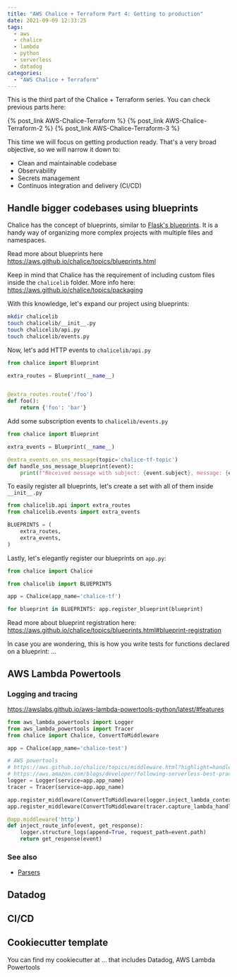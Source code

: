 ```yaml
---
title: "AWS Chalice + Terraform Part 4: Getting to production"
date: 2021-09-09 12:33:25
tags:
  - aws
  - chalice
  - lambda
  - python
  - serverless
  - datadog
categories:
  - "AWS Chalice + Terraform"
---
```


This is the third part of the Chalice + Terraform series. You can check previous parts here:

{% post_link AWS-Chalice-Terraform %}
{% post_link AWS-Chalice-Terraform-2 %}
{% post_link AWS-Chalice-Terraform-3 %}

This time we will focus on getting production ready. That's a very broad objective, so we will narrow it down to:
- Clean and maintainable codebase
- Observability
- Secrets management
- Continuos integration and delivery (CI/CD)

## Handle bigger codebases using blueprints

Chalice has the concept of blueprints, similar to [Flask's blueprints](https://exploreflask.com/en/latest/blueprints.html). It is a handy way of organizing more complex projects with multiple files and namespaces.

Read more about blueprints here https://aws.github.io/chalice/topics/blueprints.html

Keep in mind that Chalice has the requirement of including custom files inside the `chalicelib` folder. More info here: https://aws.github.io/chalice/topics/packaging

With this knowledge, let's expand our project using blueprints:

```sh
mkdir chalicelib
touch chalicelib/__init__.py
touch chalicelib/api.py
touch chalicelib/events.py
```

Now, let's add HTTP events to `chalicelib/api.py`

```python
from chalice import Blueprint

extra_routes = Blueprint(__name__)


@extra_routes.route('/foo')
def foo():
    return {'foo': 'bar'}
```

Add some subscription events to `chalicelib/events.py`

```python
from chalice import Blueprint

extra_events = Blueprint(__name__)

@extra_events.on_sns_message(topic='chalice-tf-topic')
def handle_sns_message_blueprint(event):
    print(f"Received message with subject: {event.subject}, message: {event.message} from blueprint")
```

To easily register all blueprints, let's create a set with all of them inside `__init__.py`

```python
from chalicelib.api import extra_routes
from chalicelib.events import extra_events

BLUEPRINTS = (
    extra_routes,
    extra_events,
)
```

Lastly, let's elegantly register our blueprints on `app.py`:

```python
from chalice import Chalice

from chalicelib import BLUEPRINTS

app = Chalice(app_name='chalice-tf')

for blueprint in BLUEPRINTS: app.register_blueprint(blueprint)
```

Read more about blueprint registration here: https://aws.github.io/chalice/topics/blueprints.html#blueprint-registration

In case you are wondering, this is how you write tests for functions declared on a blueprint:
...

## AWS Lambda Powertools

### Logging and tracing

https://awslabs.github.io/aws-lambda-powertools-python/latest/#features

```python
from aws_lambda_powertools import Logger
from aws_lambda_powertools import Tracer
from chalice import Chalice, ConvertToMiddleware

app = Chalice(app_name='chalice-test')

# AWS powertools
# https://aws.github.io/chalice/topics/middleware.html?highlight=handler#integrating-with-aws-lambda-powertools
# https://aws.amazon.com/blogs/developer/following-serverless-best-practices-with-aws-chalice-and-lambda-powertools/
logger = Logger(service=app.app_name)
tracer = Tracer(service=app.app_name)

app.register_middleware(ConvertToMiddleware(logger.inject_lambda_context))
app.register_middleware(ConvertToMiddleware(tracer.capture_lambda_handler(capture_response=False)))

@app.middleware('http')
def inject_route_info(event, get_response):
    logger.structure_logs(append=True, request_path=event.path)
    return get_response(event)
```

### See also

- [Parsers](https://awslabs.github.io/aws-lambda-powertools-python/latest/utilities/parser/)

## Datadog

## CI/CD

## Cookiecutter template

You can find my cookiecutter at ... that includes Datadog, AWS Lambda Powertools